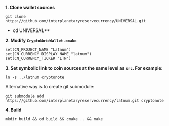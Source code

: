 **1. Clone wallet sources**

```
git clone https://github.com/interplanetaryreservecurrency/UNIVERSAL.git
```

* cd UNIVERSAL**

**2. Modify `CryptoNoteWallet.cmake`**
 
```
set(CN_PROJECT_NAME "Latnum")
set(CN_CURRENCY_DISPLAY_NAME "latnum")
set(CN_CURRENCY_TICKER "LTN")
```

**3. Set symbolic link to coin sources at the same level as `src`. For example:**

```
ln -s ../latnum cryptonote
```

Alternative way is to create git submodule:

```
git submodule add https://github.com/interplanetaryreservecurrency/latnum.git cryptonote
```


**4. Build**

```
mkdir build && cd build && cmake .. && make
```
